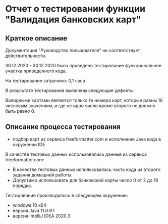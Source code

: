 # Отчет о тестировании функции "Валидация банковских карт"

## Краткое описание
Документация "Руководство пользователя" не соответствует действительности.


30.12.2020 - 30.12.2020 было проведено тестирование функциональное участка приведенного кода.

На тестирование затрачено: 0,1 часа

В результате тестирования выявлены следующие дефекты:

Валидными картами являются только те номера карт, которые равны 16 числовым значениям, и где не одно число кроме второго не должно быть равно 0.

## Описание процесса тестирования
* подбор карт из сервиса freeformatter.com и исполнение Java кода в окружении IDE


В качестве тестовых данных использовались данные из сервиса freeformatter.com:
* В качестве тестовых данных использовалась часть кода из второго задания домашней работы:
* Допустимо использовать для банковской карты число 0 от 2 до 16 порядка.

Тестирование производилось в следующем окружении:
* windows 10 x64
* версия Java 11.0.9.1
* версия IntelliJ IDEA 2020.3
